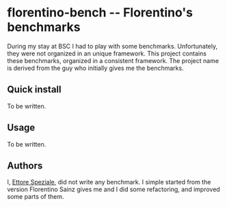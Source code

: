 
florentino-bench -- Florentino's benchmarks
===========================================

During my stay at BSC I had to play with some benchmarks. Unfortunately, they
were not organized in an unique framework. This project contains these
benchmarks, organized in a consistent framework. The project name is derived
from the guy who initially gives me the benchmarks.

Quick install
-------------

To be written.

Usage
-----

To be written.

Authors
-------

I, [Ettore Speziale](mailto:speziale.ettore@gmail.com), did not write any
benchmark. I simple started from the version Florentino Sainz gives me and I
did some refactoring, and improved some parts of them.
